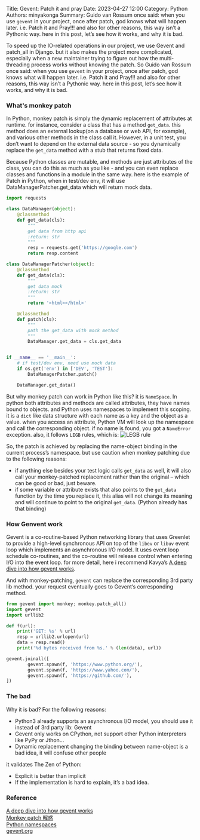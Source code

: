 Title: Gevent: Patch it and pray
Date: 2023-04-27 12:00
Category: Python
Authors: minyakonga
Summary: Guido van Rossum once said: when you use `gevent` in your project, once after patch, god knows what will happen later. i.e. Patch it and Pray!!! and also for other reasons, this way isn’t a Pythonic way. here in this post, let’s see how it works, and why it is bad.

To speed up the IO-related operations in our project, we use Gevent and patch_all in Django. but it also makes the project more complicated, especially when a new maintainer trying to figure out how the multi-threading process works without knowing the patch. So Guido van Rossum once said: when you use `gevent` in your project, once after patch, god knows what will happen later. i.e. Patch it and Pray!!! and also for other reasons, this way isn’t a Pythonic way. here in this post, let’s see how it works, and why it is bad.

### What's monkey patch
In Python, monkey patch is simply the dynamic replacement of attributes at runtime. for instance, consider a class that has a method `get_data`. this method does an external lookup(on a database or web API, for example), and various other methods in the class call it. However, in a unit test, you don’t want to depend on the external data source - so you dynamically replace the `get_data` method with a stub that returns fixed data. 

Because Python classes are mutable, and methods are just attributes of the class, you can do this as much as you like - and you can even replace classes and functions in a module in the same way. here is the example of Patch in Python, when in test/dev env, it will use DataManagerPatcher.get_data which will return mock data.

```Python
import requests

class DataManager(object):
    @classmethod
    def get_data(cls):
        """
        get data from http api
        :return: str
        """
        resp = requests.get('https://google.com')
        return resp.content

class DataManagerPatcher(object):
    @classmethod
    def get_data(cls):
        """
        get data mock
        :return: str
        """
        return '<html></html>'

    @classmethod
    def patch(cls):
        """
        path the get_data with mock method
        """
        DataManager.get_data = cls.get_data


if __name__ == '__main__':
    # if test/dev env, need use mock data
    if os.get('env') in ['DEV', 'TEST']:
        DataManagerPatcher.patch()

    DataManager.get_data()

```
But why monkey patch can work in Python like this? it is `NameSpace`. In python both attributes and methods are called attributes, they have names bound to objects. and Python uses namespaces to implement this scoping. it is a `dict` like data structure with each name as a key and the object as a value. when you access an attribute, Python VM will look up the namespace and call the corresponding object. if no name is found, you got a `NameError` exception. also, it follows `LEGB` rules, which is:
![LEGB rule](https://blog.confirm.ch/wp-content/uploads/2017/08/python_namespaces_legb.jpg)


So, the patch is achieved by replacing the name-object binding in the current process’s namespace. but use caution when monkey patching due to the following reasons:

- if anything else besides your test logic calls `get_data` as well, it will also call your monkey-patched replacement rather than the original – which can be good or bad, just beware.
- if some variable or attribute exists that also points to the `get_data` function by the time you replace it, this alias will not change its meaning and will continue to point to the original `get_data`. (Python already has that binding)

### How Genvent work
Gevent is a co-routine-based Python networking library that uses Greenlet to provide a high-level synchronous API on top of the `libev` or `libuv` event loop which implements an asynchronous I/O model. It uses event loop schedule co-routines, and the co-routine will release control when entering I/O into the event loop. for more detail, here i recommend Kavya’s [A deep dive into how gevent works](https://www.youtube.com/watch?v=GunMToxbE0E&t=1536s).

And with monkey-patching, `gevent` can replace the corresponding 3rd party lib method. your request eventually goes to Gevent’s corresponding method.

```Python
from gevent import monkey; monkey.patch_all()
import gevent
import urllib2

def f(url):
    print('GET: %s' % url)
    resp = urllib2.urlopen(url)
    data = resp.read()
    print('%d bytes received from %s.' % (len(data), url))

gevent.joinall([
        gevent.spawn(f, 'https://www.python.org/'),
        gevent.spawn(f, 'https://www.yahoo.com/'),
        gevent.spawn(f, 'https://github.com/'),
])
```

### The bad

Why it is bad? For the following reasons:

- Python3 already supports an asynchronous I/O model, you should use it instead of 3rd party lib: Gevent
- Gevent only works on CPython, not support other Python interpreters like PyPy or Jthon…
- Dynamic replacement changing the binding between name-object is a bad idea, it will confuse other people

it validates The Zen of Python:

- Explicit is better than implicit
- If the implementation is hard to explain, it’s a bad idea.

### Reference
[A deep dive into how gevent works](https://www.youtube.com/watch?v=GunMToxbE0E&t=1536s)  
[Monkey patch 解惑](https://zpzhou.com/archives/monkey_patch.html)  
[Python namespaces](https://blog.confirm.ch/python-namespaces/)  
[gevent.org](http://www.gevent.org/)    


